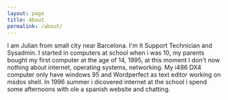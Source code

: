 ```yaml
---
layout: page
title: About
permalink: /about/
---
```


I am Julian from small city near Barcelona. I'm It Support Technician and Sysadmin. I started in computers at school when i was 10, my parents bought my first computer at the age of 14, 1995, at this moment I don't now nothing about internet, operating systems, networking. My i486 DX4 computer only have windows 95 and Wordperfect as text editor working on msdos shell. In 1996 summer i dicovered internet at the school i spend some afternoons with ole a spanish website and chatting.

